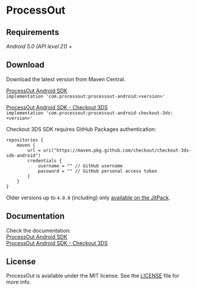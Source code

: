 # ProcessOut

## Requirements

*Android 5.0 (API level 21) +*

## Download

Download the latest version from Maven Central.

[ProcessOut Android SDK](https://central.sonatype.com/artifact/com.processout/processout-android)\
`implementation 'com.processout:processout-android:<version>'`

[ProcessOut Android SDK - Checkout 3DS](https://central.sonatype.com/artifact/com.processout/processout-android-checkout-3ds)\
`implementation 'com.processout:processout-android-checkout-3ds:<version>'`

Checkout 3DS SDK requires GitHub Packages authentication:

```
repositories {
    maven {
        url = uri("https://maven.pkg.github.com/checkout/checkout-3ds-sdk-android")
        credentials {
            username = "" // GitHub username
            password = "" // GitHub personal access token
        }
    }
}
```

Older versions up to `4.0.0` (including) only [available on the JitPack](https://jitpack.io/#processout/processout-android).

## Documentation

Check the documentation:\
[ProcessOut Android SDK](sdk/dokka/ProcessOut.md)\
[ProcessOut Android SDK - Checkout 3DS](checkout-3ds/dokka/ProcessOutCheckout3DS.md)

## License

ProcessOut is available under the MIT license. See the [LICENSE](LICENSE) file for more info.
